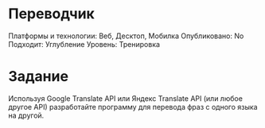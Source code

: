 # Переводчик

Платформы и технологии: Веб, Десктоп, Мобилка
Опубликовано: No
Подходит: Углубление
Уровень: Тренировка

# Задание

Используя Google Translate API или Яндекс Translate API (или любое другое API) разработайте программу для перевода фраз с одного языка на другой.